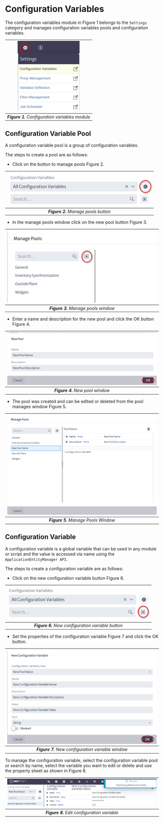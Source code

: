 # Configuration Variables

The configuration variables module in Figure 1 belongs to the `Settings` category and manages configuration variables pools and configuration variables.

| ![Configuration Variables Module](images/toolbar-settings-configuration-variables.png) |
|:--:|
| ***Figure 1.** Configuration variables module* |

## Configuration Variable Pool

A configuration variable pool is a group of configuration variables.

The steps to create a pool are as follows:

* Click on the button to manage pools Figure 2.

| ![Manage Pools](images/manage-pools.png) |
|:--:|
| ***Figure 2.** Manage pools button* |

* In the manage pools window click on the new pool button Figure 3.

| ![Manage Pools](images/manage-pools-window.png) |
|:--:|
| ***Figure 3.** Manage pools window* |

* Enter a name and description for the new pool and click the OK button Figure 4.

| ![Manage Pools](images/new-pool-window.png) |
|:--:|
| ***Figure 4.** New pool window* |

* The pool was created and can be edited or deleted from the pool manages window Figure 5.

| ![Manage Pool](images/manage-pool.png) |
|:--:|
| ***Figure 5.** Manage Pools Window* |

## Configuration Variable

A configuration variable is a global variable that can be used in any module or script and the value is accessed via name using the `ApplicationEntityManager API`.

The steps to create a configuration variable are as follows:

* Click on the new configuration variable button Figure 6.

| ![Manage Pool](images/new-configuration-variable.png) |
|:--:|
| ***Figure 6.** New configuration variable button* |

* Set the properties of the configuration variable Figure 7 and click the OK button.

| ![Manage Pool](images/new-configuration-variable-window.png) |
|:--:|
| ***Figure 7.** New configuration variable window* |

To manage the configuration variable, select the configuration variable pool or search by name, select the variable you want to edit or delete and use the property sheet as shown in Figure 8.

| ![Manage Pool](images/edit-new-configuration-variable.png) |
|:--:|
| ***Figure 8.** Edit configuration variable* |
